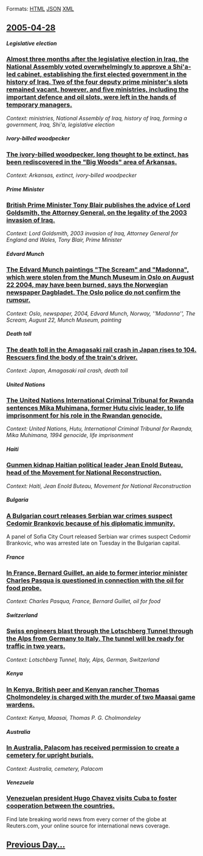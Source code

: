 
Formats: [HTML](2005/04/28/index.html)  [JSON](2005/04/28/index.json)  [XML](2005/04/28/index.xml)  

## [2005-04-28](/news/2005/04/28/index.md)

##### Legislative election
### [ Almost three months after the legislative election in Iraq, the National Assembly voted overwhelmingly to approve a Shi'a-led cabinet, establishing the first elected government in the history of Iraq. Two of the four deputy prime minister's slots remained vacant, however, and five ministries, including the important defence and oil slots, were left in the hands of temporary managers. ](/news/2005/04/28/almost-three-months-after-the-legislative-election-in-iraq-the-national-assembly-voted-overwhelmingly-to-approve-a-shi-a-led-cabinet-esta.md)
_Context: ministries, National Assembly of Iraq, history of Iraq, forming a government, Iraq, Shi'a, legislative election_

##### Ivory-billed woodpecker
### [ The ivory-billed woodpecker, long thought to be extinct, has been rediscovered in the "Big Woods" area of Arkansas. ](/news/2005/04/28/the-ivory-billed-woodpecker-long-thought-to-be-extinct-has-been-rediscovered-in-the-big-woods-area-of-arkansas.md)
_Context: Arkansas, extinct, ivory-billed woodpecker_

##### Prime Minister
### [ British Prime Minister Tony Blair publishes the advice of Lord Goldsmith, the Attorney General, on the legality of the 2003 invasion of Iraq. ](/news/2005/04/28/british-prime-minister-tony-blair-publishes-the-advice-of-lord-goldsmith-the-attorney-general-on-the-legality-of-the-2003-invasion-of-ira.md)
_Context: Lord Goldsmith, 2003 invasion of Iraq, Attorney General for England and Wales, Tony Blair, Prime Minister_

##### Edvard Munch
### [ The Edvard Munch paintings "The Scream" and "Madonna", which were stolen from the Munch Museum in Oslo on August 22 2004, may have been burned, says the Norwegian newspaper Dagbladet. The Oslo police do not confirm the rumour. ](/news/2005/04/28/the-edvard-munch-paintings-the-scream-and-madonna-which-were-stolen-from-the-munch-museum-in-oslo-on-august-22-2004-may-have-been-bur.md)
_Context: Oslo, newspaper, 2004, Edvard Munch, Norway, ''Madonna'', The Scream, August 22, Munch Museum, painting_

##### Death toll
### [ The death toll in the Amagasaki rail crash in Japan rises to 104. Rescuers find the body of the train's driver. ](/news/2005/04/28/the-death-toll-in-the-amagasaki-rail-crash-in-japan-rises-to-104-rescuers-find-the-body-of-the-train-s-driver.md)
_Context: Japan, Amagasaki rail crash, death toll_

##### United Nations
### [ The United Nations International Criminal Tribunal for Rwanda sentences Mika Muhimana, former Hutu civic leader, to life imprisonment for his role in the Rwandan genocide. ](/news/2005/04/28/the-united-nations-international-criminal-tribunal-for-rwanda-sentences-mika-muhimana-former-hutu-civic-leader-to-life-imprisonment-for-h.md)
_Context: United Nations, Hutu, International Criminal Tribunal for Rwanda, Mika Muhimana, 1994 genocide, life imprisonment_

##### Haiti
### [ Gunmen kidnap Haitian political leader Jean Enold Buteau, head of the Movement for National Reconstruction. ](/news/2005/04/28/gunmen-kidnap-haitian-political-leader-jean-enold-buteau-head-of-the-movement-for-national-reconstruction.md)
_Context: Haiti, Jean Enold Buteau, Movement for National Reconstruction_

##### Bulgaria
### [ A Bulgarian court releases Serbian war crimes suspect Cedomir Brankovic because of his diplomatic immunity. ](/news/2005/04/28/a-bulgarian-court-releases-serbian-war-crimes-suspect-aedomir-brankovia-because-of-his-diplomatic-immunity.md)
A panel of Sofia City Court released Serbian war crimes suspect Cedomir Brankovic, who was arrested late on Tuesday in the Bulgarian capital. 

##### France
### [ In France, Bernard Guillet, an aide to former interior minister Charles Pasqua is questioned in connection with the oil for food probe. ](/news/2005/04/28/in-france-bernard-guillet-an-aide-to-former-interior-minister-charles-pasqua-is-questioned-in-connection-with-the-oil-for-food-probe.md)
_Context: Charles Pasqua, France, Bernard Guillet, oil for food_

##### Switzerland
### [ Swiss engineers blast through the Lotschberg Tunnel through the Alps from Germany to Italy. The tunnel will be ready for traffic in two years. ](/news/2005/04/28/swiss-engineers-blast-through-the-laptschberg-tunnel-through-the-alps-from-germany-to-italy-the-tunnel-will-be-ready-for-traffic-in-two-ye.md)
_Context: Lotschberg Tunnel, Italy, Alps, German, Switzerland_

##### Kenya
### [ In Kenya, British peer and Kenyan rancher Thomas Cholmondeley is charged with the murder of two Maasai game wardens. ](/news/2005/04/28/in-kenya-british-peer-and-kenyan-rancher-thomas-cholmondeley-is-charged-with-the-murder-of-two-maasai-game-wardens.md)
_Context: Kenya, Maasai, Thomas P. G. Cholmondeley_

##### Australia
### [ In Australia, Palacom has received permission to create a cemetery for upright burials. ](/news/2005/04/28/in-australia-palacom-has-received-permission-to-create-a-cemetery-for-upright-burials.md)
_Context: Australia, cemetery, Palacom_

##### Venezuela
### [ Venezuelan president Hugo Chavez visits Cuba to foster cooperation between the countries. ](/news/2005/04/28/venezuelan-president-hugo-cha-vez-visits-cuba-to-foster-cooperation-between-the-countries.md)
Find late breaking world news from every corner of the globe at Reuters.com, your online source for international news coverage.

## [Previous Day...](/news/2005/04/27/index.md)


